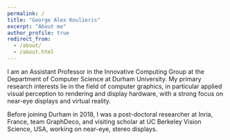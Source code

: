 ```yaml
---
permalink: /
title: "George Alex Koulieris"
excerpt: "About me"
author_profile: true
redirect_from: 
  - /about/
  - /about.html
---
```


I am an Assistant Professor in the Innovative Computing Group at the Department of Computer Science at Durham University. My primary research interests lie in the field of computer graphics, in particular applied visual perception to rendering and display hardware, with a strong focus on near-eye displays and virtual reality. 

Before joining Durham in 2018, I was a post-doctoral researcher at Inria, France, team GraphDeco, and visiting scholar at UC Berkeley Vision Science, USA, working on near-eye, stereo displays. 